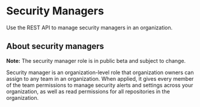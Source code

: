 # Security Managers

Use the REST API to manage security managers in an organization.

## About security managers

<div class="ghd-spotlight ghd-spotlight-note border rounded-1 my-3 p-3 f5 color-border-accent-emphasis color-bg-accent">

**Note:** The security manager role is in public beta and subject to change.

</div>

Security manager is an organization-level role that organization owners can assign to any team in an organization. When applied, it gives every member of the team permissions to manage security alerts and settings across your organization, as well as read permissions for all repositories in the organization.
